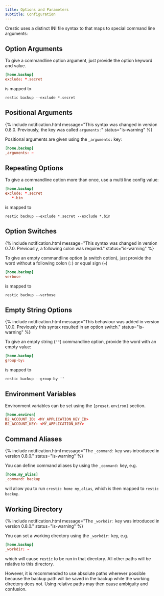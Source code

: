 ```yaml
---
title: Options and Parameters
subtitle: Configuration
---
```


Crestic uses a distinct INI file syntax to that maps to special command line arguments:

## Option Arguments

To give a commandline option argument, just provide the option keyword and value.

```conf
[home.backup]
exclude: *.secret
```

is mapped to

```shell
restic backup --exclude *.secret
```

## Positional Arguments

{% include notification.html message="This syntax was changed in version 0.8.0. Previously, the key was called `arguments:`" status="is-warning" %}

Positional arguments are given using the `_arguments:` key:

```conf
[home.backup]
_arguments: ~
```

## Repeating Options

To give a commandline option more than once, use a multi line config value:

```conf
[home.backup]
exclude: *.secret
   *.bin
```

is mapped to

```shell
restic backup --exclude *.secret --exclude *.bin
```

## Option Switches

{% include notification.html message="This syntax was changed in version 0.7.0. Previously, a following colon was required." status="is-warning" %}

To give an empty commandline option (a switch option), just provide the word without a following colon (`:`) or equal sign (`=`)

```conf
[home.backup]
verbose
```

is mapped to

```shell
restic backup --verbose
```

## Empty String Options

{% include notification.html message="This behaviour was added in version 1.0.0. Previously this syntax resulted in an option switch." status="is-warning" %}

To give an empty string (`""`) commandline option, provide the word with an empty value:

```conf
[home.backup]
group-by:
```

is mapped to

```shell
restic backup --group-by ''
```

## Environment Variables

Environment variables can be set using the `[preset.environ]` section.

```conf
[home.environ]
B2_ACCOUNT_ID: <MY_APPLICATION_KEY_ID>
B2_ACCOUNT_KEY: <MY_APPLICATION_KEY>
```

## Command Aliases

{% include notification.html message="The `_command:` key was introduced in version 0.8.0." status="is-warning" %}

You can define command aliases by using the `_command:` key, e.g.

```conf
[home.my_alias]
_command: backup
```

will allow you to run `crestic home my_alias`, which is then mapped to `restic backup`.

## Working Directory

{% include notification.html message="The `_workdir:` key was introduced in version 0.8.0." status="is-warning" %}

You can set a working directory using the `_workdir:` key, e.g.

```conf
[home.backup]
_workdir: ~
```

which will cause `restic` to be run in that directory. All other paths will be relative to this directory.

However, it is recommended to use absolute paths wherever possible because the backup path will be saved in the backup while the working directory does not. Using relative paths may then cause ambiguity and confusion.
